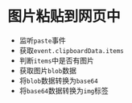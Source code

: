 # 图片粘贴到网页中

- 监听`paste`事件
- 获取`event.clipboardData.items`
- 判断`items`中是否有图片
- 获取图片`blob`数据
- 将`blob`数据转换为`base64`
- 将`base64`数据转换为`img`标签



